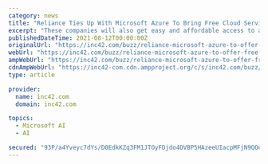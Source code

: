 ```yaml
---
category: news
title: "Reliance Ties Up With Microsoft Azure To Bring Free Cloud Services For SMEs, Startups"
excerpt: "These companies will also get easy and affordable access to advanced technologies such as data analytics, AI, cognitive services, blockchain, IoT and edge computing. For Microsoft, having the ..."
publishedDateTime: 2021-08-12T00:00:00Z
originalUrl: "https://inc42.com/buzz/reliance-microsoft-azure-to-offer-free-cloud-services-for-smes-startups/"
webUrl: "https://inc42.com/buzz/reliance-microsoft-azure-to-offer-free-cloud-services-for-smes-startups/"
ampWebUrl: "https://inc42.com/buzz/reliance-microsoft-azure-to-offer-free-cloud-services-for-smes-startups/amp/"
cdnAmpWebUrl: "https://inc42-com.cdn.ampproject.org/c/s/inc42.com/buzz/reliance-microsoft-azure-to-offer-free-cloud-services-for-smes-startups/amp/"
type: article

provider:
  name: inc42.com
  domain: inc42.com

topics:
  - Microsoft AI
  - AI

secured: "93P/a4Yveyc7dYs/D0EdkKZq3FM1JTOyFDjdo4DVBP5HAzeeUIacpMFjN9QOd3efNrRja9cZc0nFHTxeqBuZY4hkBAXn+vxaSoF2q27oK4BzzfQFYZ8dSmt0s15QW4SM3Ctl2V0119TXUVkO/J7hfAsOHCZyULC0rP2m2N6xV+pHGoeb3NmfUNJ2wl1VdgOXcaPguf3ei8lDWrwHSPN/rsw7KUXgu2sbEFyL1XmKUZNCgR94nOl0J3fbD6bT4cnXc9SEd4MNiXK0M9eOt6cP/ClVPbGh7P0AzaO+KkrwBj4SgU3II1G4HhUe45LHg3VAyx4XsyE0iUX4nwz54pLwXyujHaDp6mJ4YcrWQOTcls8=;zU4QHPbIYonJBA19naugTQ=="
---
```


